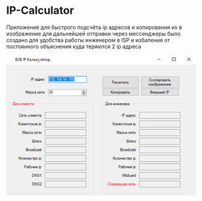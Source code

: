 # IP-Calculator
Приложение для быстрого подсчёта ip адресов и копирования их в изображение для дальнейшей отправки через мессенджеры было создано для удобства работы инженером в ISP и избаления от постоянного объяснения куда теряются 2 ip адреса

![Image alt](https://github.com/tetyorkin/IP-Calculator/blob/master/WindowsFormsApp1/one.png)
